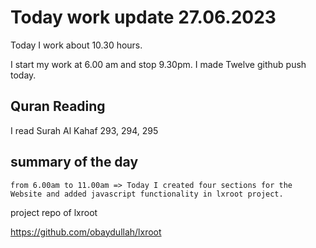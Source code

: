 # Today work update 27.06.2023

Today I work about 10.30 hours.

I start my work at 6.00 am and stop 9.30pm.
I made Twelve github push today.

## Quran Reading

I read Surah Al Kahaf 293, 294, 295

## summary of the day

    from 6.00am to 11.00am => Today I created four sections for the Website and added javascript functionality in lxroot project. 

project repo of lxroot

https://github.com/obaydullah/lxroot
